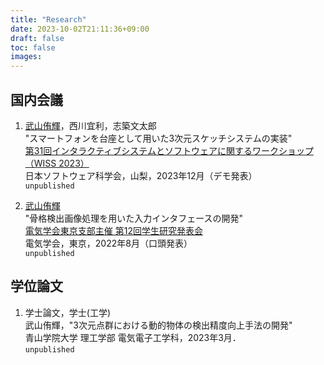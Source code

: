 ```yaml
---
title: "Research"
date: 2023-10-02T21:11:36+09:00
draft: false
toc: false
images:
---
```


## 国内会議

1. <u>武山侑輝</u>，西川宜利，志築文太郎   
    "スマートフォンを台座として用いた3次元スケッチシステムの実装"  
    [第31回インタラクティブシステムとソフトウェアに関するワークショップ（WISS 2023）](https://www.wiss.org/WISS2023/)  
    日本ソフトウェア科学会，山梨，2023年12月（デモ発表）  
    `unpublished`  
    
1. <u>武山侑輝</u>   
    "骨格検出画像処理を用いた入力インタフェースの開発"  
    [電気学会東京支部主催 第12回学生研究発表会](https://www.iee.jp/tokyo/20220826student/)  
    電気学会，東京，2022年8月（口頭発表）  
    `unpublished`  

## 学位論文

1. 学士論文，学士(工学)  
    武山侑輝，"3次元点群における動的物体の検出精度向上手法の開発"  
    青山学院大学 理工学部 電気電子工学科，2023年3月．  
    `unpublished`  